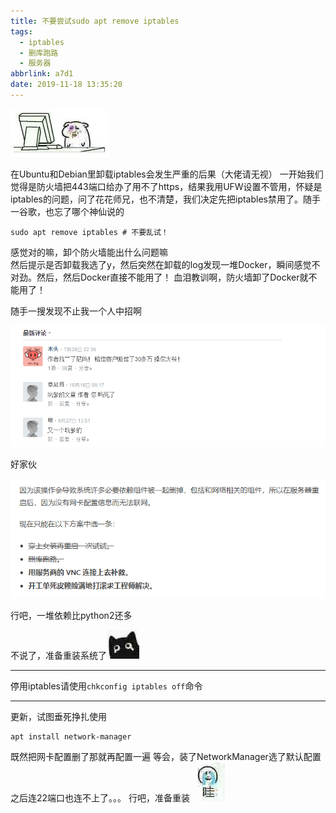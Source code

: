 ```yaml
---
title: 不要尝试sudo apt remove iptables
tags:
  - iptables
  - 删库跑路
  - 服务器
abbrlink: a7d1
date: 2019-11-18 13:35:20
---
```

![Picture](do-not-use-sudo-apt-remove-iptables/emmm.png)

<!-- more -->

在Ubuntu和Debian里卸载iptables会发生严重的后果（大佬请无视）
一开始我们觉得是防火墙把443端口给办了用不了https，结果我用UFW设置不管用，怀疑是iptables的问题，问了花花师兄，也不清楚，我们决定先把iptables禁用了。随手一谷歌，也忘了哪个神仙说的

```shell
sudo apt remove iptables # 不要乱试！
```

感觉对的嘛，卸个防火墙能出什么问题嘛  
然后提示是否卸载我选了y，然后突然在卸载的log发现一堆Docker，瞬间感觉不对劲。然后，然后Docker直接不能用了！
血泪教训啊，防火墙卸了Docker就不能用了！

随手一搜发现不止我一个人中招啊

![Picture](do-not-use-sudo-apt-remove-iptables/iptables-docker.png)

好家伙

![Picture](do-not-use-sudo-apt-remove-iptables/cnm.png)

行吧，一堆依赖比python2还多

不说了，准备重装系统了![Picture](do-not-use-sudo-apt-remove-iptables/mmm.jpg)

---

停用iptables请使用`chkconfig iptables off`命令

---

更新，试图垂死挣扎使用

```bash
apt install network-manager
```

既然把网卡配置删了那就再配置一遍
等会，装了NetworkManager选了默认配置之后连22端口也连不上了。。。
行吧，准备重装
![Picture](do-not-use-sudo-apt-remove-iptables/wa.jpg)
